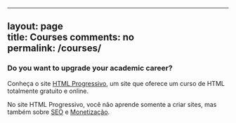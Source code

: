 

---
layout: page      
title: Courses
comments: no   
permalink: /courses/   
---   

### Do you want to upgrade your academic career?



<!DOCTYPE html>
 
<html>
 <head>
      <meta name="description" content="Curso de HTML, CSS, SEO e Monetização! Online completo e gratuito">
      <meta name="keywords" content="HTML, CSS, SEO, Monetização, Curso, Apostila, Online, Grátis">
      <title> HTML Progressivo - Curso de HTML completo, online e gratuito </title>
 </head>
 
 <body> 
Conheça o site <a href="http://www.htmlprogressivo.net/">HTML Progressivo</a>, um site que oferece um curso de HTML totalmente gratuito e online. <p>
 
No site HTML Progressivo, você não aprende somente a criar sites, mas também sobre <a href="http://www.htmlprogressivo.net/p/seo-trabalhando-com-o-google.html">SEO</a> e <a href="http://www.htmlprogressivo.net/p/monetizacao-de-sites_12.html">Monetização</a>.
 </body>
</html>
